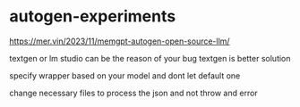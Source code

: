 # autogen-experiments

https://mer.vin/2023/11/memgpt-autogen-open-source-llm/


textgen or lm studio can be the reason of your bug
textgen is better solution

specify wrapper based on your model and dont let default one

change necessary files to process the json and not throw and error
